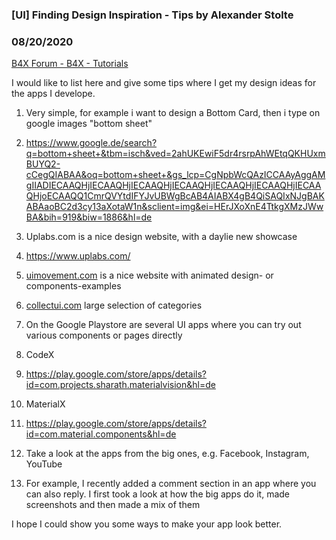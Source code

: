 ###  [UI] Finding Design Inspiration - Tips by Alexander Stolte
### 08/20/2020
[B4X Forum - B4X - Tutorials](https://www.b4x.com/android/forum/threads/121403/)

I would like to list here and give some tips where I get my design ideas for the apps I develope.  
  

1. Very simple, for example i want to design a Bottom Card, then i type on google images "bottom sheet"

1. <https://www.google.de/search?q=bottom+sheet+&tbm=isch&ved=2ahUKEwiF5dr4rsrpAhWEtqQKHUxmBUYQ2-cCegQIABAA&oq=bottom+sheet+&gs_lcp=CgNpbWcQAzICCAAyAggAMgIIADIECAAQHjIECAAQHjIECAAQHjIECAAQHjIECAAQHjIECAAQHjIECAAQHjoECAAQQ1CmrQVYtdIFYJvUBWgBcAB4AIABX4gB4QiSAQIxNJgBAKABAaoBC2d3cy13aXotaW1n&sclient=img&ei=HErJXoXnE4TtkgXMzJWwBA&bih=919&biw=1886&hl=de>

2. Uplabs.com is a nice design website, with a daylie new showcase

1. <https://www.uplabs.com/>

3. [uimovement.com](http://uimovement.com) is a nice website with animated design- or components-examples
4. [collectui.com](https://collectui.com/) large selection of categories
5. On the Google Playstore are several UI apps where you can try out various components or pages directly

1. CodeX

1. <https://play.google.com/store/apps/details?id=com.projects.sharath.materialvision&hl=de>

2. MaterialX

1. <https://play.google.com/store/apps/details?id=com.material.components&hl=de>

6. Take a look at the apps from the big ones, e.g. Facebook, Instagram, YouTube

1. For example, I recently added a comment section in an app where you can also reply. I first took a look at how the big apps do it, made screenshots and then made a mix of them

I hope I could show you some ways to make your app look better.